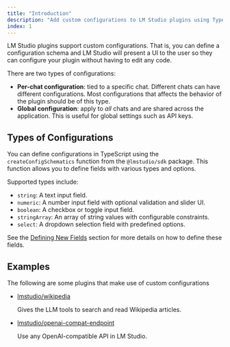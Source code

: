 ```yaml
---
title: "Introduction"
description: "Add custom configurations to LM Studio plugins using TypeScript"
index: 1
---
```


LM Studio plugins support custom configurations. That is, you can define a configuration schema and LM Studio will present a UI to the user so they can configure your plugin without having to edit any code.

There are two types of configurations:

- **Per-chat configuration**: tied to a specific chat. Different chats can have different configurations. Most configurations that affects the behavior of the plugin should be of this type.
- **Global configuration**: apply to _all_ chats and are shared across the application. This is useful for global settings such as API keys.

## Types of Configurations

You can define configurations in TypeScript using the `createConfigSchematics` function from the `@lmstudio/sdk` package. This function allows you to define fields with various types and options.

Supported types include:

- `string`: A text input field.
- `numeric`: A number input field with optional validation and slider UI.
- `boolean`: A checkbox or toggle input field.
- `stringArray`: An array of string values with configurable constraints.
- `select`: A dropdown selection field with predefined options.

See the [Defining New Fields](./custom-configuration/defining-new-fields) section for more details on how to define these fields.

## Examples

The following are some plugins that make use of custom configurations

- [lmstudio/wikipedia](https://lmstudio.ai/lmstudio/wikipedia)

  Gives the LLM tools to search and read Wikipedia articles.

- [lmstudio/openai-compat-endpoint](https://lmstudio.ai/lmstudio/openai-compat-endpoint)

  Use any OpenAI-compatible API in LM Studio.
